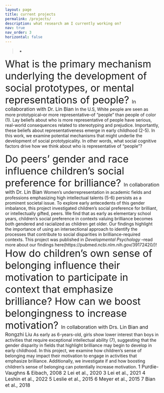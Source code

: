 ```yaml
---
layout: page
title: current projects
permalink: /projects/
description: what research am I currently working on?
nav: true
nav_order: 3
horizontal: false
---
```

>-
  <font size="6"> What is the primary mechanism underlying the development of
  social prototypes, or mental representations of people? </font> <font
  size="3"> In collaboration with Dr. Lin Bian </font> In the U.S, White people
  are seen as more prototypical–or more representative–of “people” than people
  of color (1). Lay beliefs about who is more representative of people have
  serious, real-world consequences related to stereotyping and prejudice.
  Importantly, these beliefs about representativeness emerge in early childhood
  (2-5). In this work, we examine potential mechanisms that might underlie the
  development of social prototypicality. In other words, what social cognitive
  factors drive how we think about who is representative of “people”?

<font size="6">  
Do peers’ gender and race influence children’s social preference for brilliance? 
</font>
<font size="3">  
In collaboration with Dr. Lin Bian 
</font>
Women’s underrepresentation in academic fields and professions emphasizing high intellectual talents (5-6) persists as a prominent societal issue. To explore early antecedents of this gender imbalance, this project investigated children’s social preference for brilliant, or intellectually gifted, peers. We find that as early as elementary school years, children’s social preference in contexts valuing brilliance becomes both gendered and racialized as children get older. Our findings highlight the importance of using an intersectional approach to identify the processes that contribute to social disparities in brilliance-required contexts. This project was published in <em> Developmental Psychology </em>–read more about our findings here(https://pubmed.ncbi.nlm.nih.gov/39172420/)!

<font size="6">  
How do children’s own sense of belonging influence their motivation to participate in context that emphasize brilliance? How can we boost belongingness to increase motivation?  
</font>
<font size="3">  
In collaboration with Drs. Lin Bian and Rongzhi Liu 
</font>
As early as 6-years-old, girls show lower interest than boys in activities that require exceptional intellectual ability (7), suggesting that the gender disparity in fields that highlight brilliance may begin to develop in early childhood.  In this project, we examine how children’s sense of belonging may impact their motivation to engage in activities that emphasize brilliance. Additionally, we investigate if and how boosting children’s sense of belonging can potentially increase motivation. 

<font size="3">  
1 Purdie-Vaughns & Eibach, 2008
2 Lei et al., 2020
3 Lei et al., 2021
4 Leshin et al., 2022
5 Leslie et al., 2015
6 Meyer et al., 2015
7 Bian et al., 2018
 </font>



